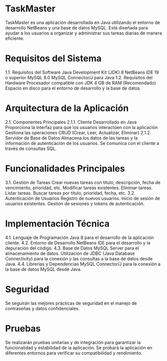 # TaskMaster
TaskMaster es una aplicación desarrollada en Java utilizando el entorno de desarrollo NetBeans y una base de datos MySQL. Está diseñada para ayudar a los usuarios a organizar y administrar sus tareas diarias de manera eficiente.

# Requisitos del Sistema
1.1. Requisitos del Software
Java Development Kit (JDK) 8
NetBeans IDE 19 o superior
MySQL 8.0
MySQL Connector/J para Java
1.2. Requisitos del Hardware
Procesador compatible con JDK
4 GB de RAM (Recomendado)
Espacio en disco para el entorno de desarrollo y la base de datos.
# Arquitectura de la Aplicación
2.1. Componentes Principales
2.1.1. Cliente
Desarrollado en Java
Proporciona la interfaz para que los usuarios interactúen con la aplicación
Gestiona las operaciones CRUD (Crear, Leer, Actualizar, Eliminar)
2.1.2. Servidor de Base de Datos
Almacena los datos de las tareas y la información de autenticación de los usuarios.
Se comunica con el cliente a través de consultas SQL.
# Funcionalidades Principales
3.1. Gestión de Tareas
Crear nuevas tareas con título, descripción, fecha de vencimiento, prioridad, etc.
Modificar tareas existentes.
Eliminar tareas.
Listar tareas.
Buscar tareas por título, prioridad, fecha, etc.
3.2. Autenticación de Usuarios
Registro de nuevos usuarios.
Inicio de sesión de usuarios existentes.
Gestión de sesiones y tokens de autenticación.
# Implementación Técnica
4.1. Lenguaje de Programación
Java 8 para el desarrollo de la aplicación cliente.
4.2. Entorno de Desarrollo
NetBeans IDE para el desarrollo y la depuración del código.
4.3. Base de Datos
MySQL Server para el almacenamiento de datos.
Utilización de JDBC (Java Database Connectivity) para la conexión y las consultas a la base de datos desde Java.
4.4. Librerías y Dependencias
MySQL Connector/J para la conexión a la base de datos MySQL desde Java.
# Seguridad
Se seguirán las mejores prácticas de seguridad en el manejo de contraseñas y datos confidenciales.
# Pruebas
Se realizarán pruebas unitarias y de integración para garantizar la funcionalidad y estabilidad de la aplicación.
Se probará la aplicación en diferentes entornos para verificar su compatibilidad y rendimiento.
